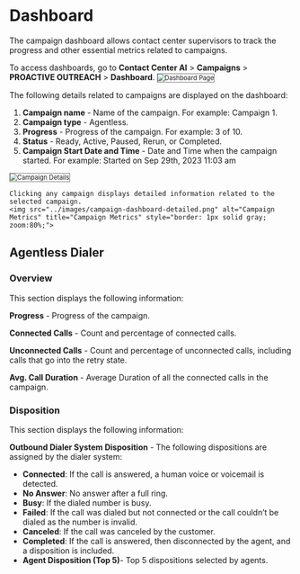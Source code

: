 # Dashboard

The campaign dashboard allows contact center supervisors to track the progress and other essential metrics related to campaigns.

To access dashboards, go to **Contact Center AI** > **Campaigns** > **PROACTIVE OUTREACH** > **Dashboard**.
<img src="../images/dashboard-main-page.png" alt="Dashboard Page" title="Dashboard Page" style="border: 1px solid gray; zoom:80%;">

The following details related to campaigns are displayed on the dashboard:

1. **Campaign name** - Name of the campaign. For example: Campaign 1.
2. **Campaign type** - Agentless.
3. **Progress** - Progress of the campaign. For example: 3 of 10.
4. **Status** - Ready, Active, Paused, Rerun, or Completed.
5. **Campaign Start Date and Time** - Date and Time when the campaign started. For example: Started on Sep 29th, 2023 11:03 am
<img src="../images/campaign-details-dashboard.png" alt="Campaign Details" title="Campaign Details" style="border: 1px solid gray; zoom:80%;">

    Clicking any campaign displays detailed information related to the selected campaign.
    <img src="../images/campaign-dashboard-detailed.png" alt="Campaign Metrics" title="Campaign Metrics" style="border: 1px solid gray; zoom:80%;">

## Agentless Dialer

### Overview

This section displays the following information:

**Progress** - Progress of the campaign.

**Connected Calls** - Count and percentage of connected calls.

**Unconnected Calls** - Count and percentage of unconnected calls, including calls that go into the retry state.

**Avg. Call Duration** - Average Duration of all the connected calls in the campaign.

### Disposition

This section displays the following information:

**Outbound Dialer System Disposition** - The following dispositions are assigned by the dialer system:

* **Connected**: If the call is answered, a human voice or voicemail is detected.
* **No Answer**: No answer after a full ring.
* **Busy**: If the dialed number is busy.
* **Failed**: If the call was dialed but not connected or the call couldn’t be dialed as the number is invalid.
* **Canceled**: If the call was canceled by the customer.
* **Completed**: If the call is answered, then disconnected by the agent, and a disposition is included.
* **Agent Disposition (Top 5)**- Top 5 dispositions selected by agents.